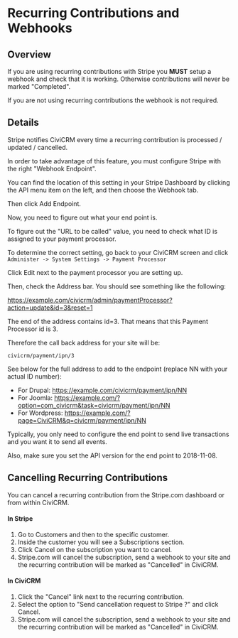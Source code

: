 # Recurring Contributions and Webhooks
## Overview
If you are using recurring contributions with Stripe you **MUST** setup a webhook and check that it is working. Otherwise contributions will never be marked "Completed".

If you are not using recurring contributions the webhook is not required.

## Details
Stripe notifies CiviCRM every time a recurring contribution is processed / updated / cancelled.

In order to take advantage of this feature, you must configure Stripe with the right "Webhook Endpoint".

You can find the location of this setting in your Stripe Dashboard by clicking the API menu item on the left, and then choose the Webhook tab.

Then click Add Endpoint.

Now, you need to figure out what your end point is.

To figure out the "URL to be called" value, you need to check what ID is assigned to your payment processor.

To determine the correct setting, go back to your CiviCRM screen and click `Administer -> System Settings -> Payment Processor`

Click Edit next to the payment processor you are setting up.

Then, check the Address bar. You should see something like the following:

https://example.com/civicrm/admin/paymentProcessor?action=update&id=3&reset=1

The end of the address contains id=3. That means that this Payment Processor id is 3.

Therefore the call back address for your site will be:

    civicrm/payment/ipn/3

See below for the full address to add to the endpoint (replace NN with your actual ID number):

* For Drupal:  https://example.com/civicrm/payment/ipn/NN
* For Joomla:  https://example.com/?option=com_civicrm&task=civicrm/payment/ipn/NN
* For Wordpress:  https://example.com/?page=CiviCRM&q=civicrm/payment/ipn/NN

Typically, you only need to configure the end point to send live transactions and you want it to send all events.

Also, make sure you set the API version for the end point to 2018-11-08.

## Cancelling Recurring Contributions
You can cancel a recurring contribution from the Stripe.com dashboard or from within CiviCRM.

#### In Stripe
1. Go to Customers and then to the specific customer.
1. Inside the customer you will see a Subscriptions section.
1. Click Cancel on the subscription you want to cancel.
1. Stripe.com will cancel the subscription, send a webhook to your site and the recurring contribution will be marked as "Cancelled" in CiviCRM.

#### In CiviCRM
1. Click the "Cancel" link next to the recurring contribution.
1. Select the option to "Send cancellation request to Stripe ?" and click Cancel.
1. Stripe.com will cancel the subscription, send a webhook to your site and the recurring contribution will be marked as "Cancelled" in CiviCRM.
